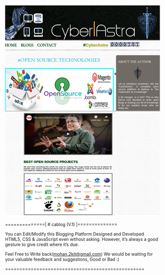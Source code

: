 ![Our TechBlog dedicated to Open-Source Community &amp; it's Legends](https://github.com/cyberastra/cablog/blob/master/cyerastra-opnsrc-expnd.png)

==============| # cablog (V.1) |==============

You can Edit/Modify this Blogging Platform Designed and Developed HTML5, CSS & JavaScript even without asking. However, it’s always a good gesture to give credit where it’s due.

Feel Free to Write back(mohan.2kit@gmail.com) We would be waiting for your valuable feedback and suggestions, Good or Bad :)

=================================================


    
      

